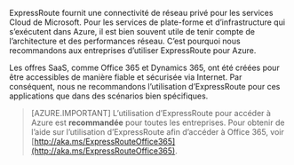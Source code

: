 ExpressRoute fournit une connectivité de réseau privé pour les services Cloud de Microsoft. Pour les services de plate-forme et d’infrastructure qui s’exécutent dans Azure, il est bien souvent utile de tenir compte de l’architecture et des performances réseau. C’est pourquoi nous recommandons aux entreprises d’utiliser ExpressRoute pour Azure.

Les offres SaaS, comme Office 365 et Dynamics 365, ont été créées pour être accessibles de manière fiable et sécurisée via Internet. Par conséquent, nous ne recommandons l’utilisation d’ExpressRoute pour ces applications que dans des scénarios bien spécifiques.

> [AZURE.IMPORTANT]
L’utilisation d’ExpressRoute pour accéder à Azure est **recommandée** pour toutes les entreprises. Pour obtenir de l’aide sur l’utilisation d’ExpressRoute afin d’accéder à Office 365, voir [http://aka.ms/ExpressRouteOffice365](http://aka.ms/ExpressRouteOffice365).

<!---HONumber=AcomDC_0928_2016-->